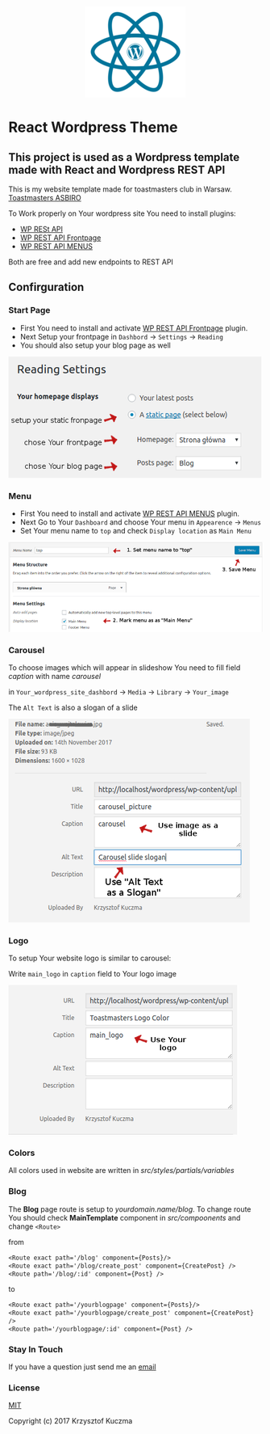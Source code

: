 <p  align="center">
    <img src="https://github.com/KrzysiekKuczma/Toastmasters_Site/blob/master/readme_screenshots/react_wordpress.png?raw=true" alt="react_wordpress">
</p>

React Wordpress Theme
===

This project is used as a Wordpress template made with React and Wordpress REST API
---

This is my website template made for toastmasters club in Warsaw.
[Toastmasters ASBIRO](http://toastmasters.asbiro.pl/)

To Work properly on Your wordpress site You need to install plugins:
* [WP RESt API](https://wordpress.org/plugins/rest-api/)
* [WP REST API Frontpage](https://wordpress.org/plugins/wp-rest-api-frontpage/)
* [WP REST API MENUS](https://wordpress.org/plugins/wp-rest-api-v2-menus/)

Both are free and add new endpoints to REST API

## Confirguration

### Start Page 

* First You need to install and activate [WP REST API Frontpage](https://wordpress.org/plugins/wp-rest-api-frontpage/) plugin.
* Next Setup your frontpage in ```Dashbord``` -> ```Settings``` -> ```Reading```
* You should also setup your blog page as well

![setup frontpage](./readme_screenshots/frontpage_config.png?raw=true "frontpage config")

### Menu

* First You need to install and activate [WP REST API MENUS](https://wordpress.org/plugins/wp-rest-api-v2-menus/) plugin.
* Next Go to Your ```Dashboard``` and choose Your menu in ```Appearence``` -> ```Menus```
* Set Your menu name to ```top``` and check ```Display location``` as ```Main Menu```

![setup menu](./readme_screenshots/menu_config.png?raw=true "logo config")

### Carousel

To choose images which will appear in slideshow You need to fill field *caption* with name *carousel* 

in `Your_wordpress_site_dashbord` -> `Media` -> `Library` -> `Your_image`

The `Alt Text` is also a slogan of a slide

![Choose slide images](./readme_screenshots/carousel_config.png?raw=true "carousel config")


### Logo
To setup Your website logo is similar to carousel:

Write `main_logo` in `caption` field to Your logo image

![Choose logo image](./readme_screenshots/logo_config.png?raw=true "logo config")


### Colors

All colors used in website are written in *src/styles/partials/variables*

### Blog
The **Blog** page route is setup to *yourdomain.name/blog*. To change route You should check **MainTemplate** component in *src/compoonents* and change `<Route>` 

from 
```
<Route exact path='/blog' component={Posts}/>
<Route exact path='/blog/create_post' component={CreatePost} />
<Route path='/blog/:id' component={Post} />
```

to

```
<Route exact path='/yourblogpage' component={Posts}/>
<Route exact path='/yourblogpage/create_post' component={CreatePost} />
<Route path='/yourblogpage/:id' component={Post} />
```

### Stay In Touch

If you have a question just send me an [email](mailto:kuczma.krzysiek@gmail.com) 

### License

[MIT](http://opensource.org/licenses/MIT)

Copyright (c) 2017 Krzysztof Kuczma